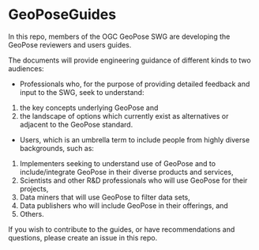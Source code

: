 # GeoPoseGuides

In this repo, members of the OGC GeoPose SWG are developing the GeoPose reviewers and users guides.

The documents will provide engineering guidance of different kinds to two audiences:
* Professionals who, for the purpose of providing detailed feedback and input to the SWG, seek to understand:
1. the key concepts underlying GeoPose and
2. the landscape of options which currently exist as alternatives or adjacent to the GeoPose standard.

* Users, which is an umbrella term to include people from highly diverse backgrounds, such as:
1. Implementers seeking to understand use of GeoPose and to include/integrate GeoPose in their diverse products and services,
2. Scientists and other R&D professionals who will use GeoPose for their projects,
3. Data miners that will use GeoPose to filter data sets,
4. Data publishers who will include GeoPose in their offerings, and
5. Others.

If you wish to contribute to the guides, or have recommendations and questions, please create an issue in this repo. 

